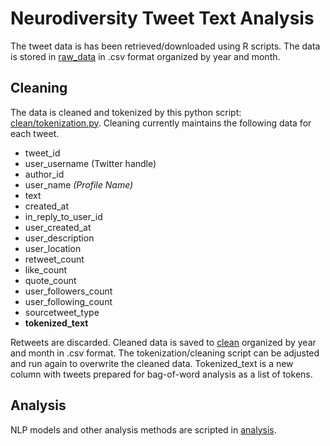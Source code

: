 # Neurodiversity Tweet Text Analysis

The tweet data is has been retrieved/downloaded using R scripts. The data is stored in [raw_data](raw_data) in .csv format organized by year and month.

## Cleaning
The data is cleaned and tokenized by this python script: [clean/tokenization.py](clean/tokenization.py). Cleaning currently maintains the following data for each tweet.
- tweet_id
- user_username (Twitter handle)
- author_id
- user_name *(Profile Name)*
- text
- created_at
- in_reply_to_user_id
- user_created_at
- user_description
- user_location
- retweet_count
- like_count
- quote_count
- user_followers_count
- user_following_count
- sourcetweet_type
- **tokenized_text**

Retweets are discarded. Cleaned data is saved to [clean](clean) organized by year and month in .csv format. The tokenization/cleaning script can be adjusted and run again to overwrite the cleaned data. Tokenized_text is a new column with tweets prepared for bag-of-word analysis as a list of tokens.

## Analysis
NLP models and other analysis methods are scripted in [analysis](analysis).